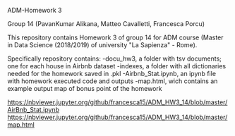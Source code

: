 ADM-Homework 3

Group 14 (PavanKumar Alikana, Matteo Cavalletti, Francesca Porcu)


This repository contains Homework 3 of group 14 for ADM course (Master in Data Science (2018/2019) of university "La Sapienza" - Rome).

Specifically repository contains:
-docu_hw3, a folder with tsv documents; one for each house in Airbnb dataset
-indexes, a folder with all dictionaries needed for the homework saved in .pkl
-Airbnb_Stat.ipynb, an ipynb file with homework executed code and outputs
-map.html, wich contains an example output map of bonus point of the homework

https://nbviewer.jupyter.org/github/francesca15/ADM_HW3_14/blob/master/AirBnb_Stat.ipynb
https://nbviewer.jupyter.org/github/francesca15/ADM_HW3_14/blob/master/map.html
